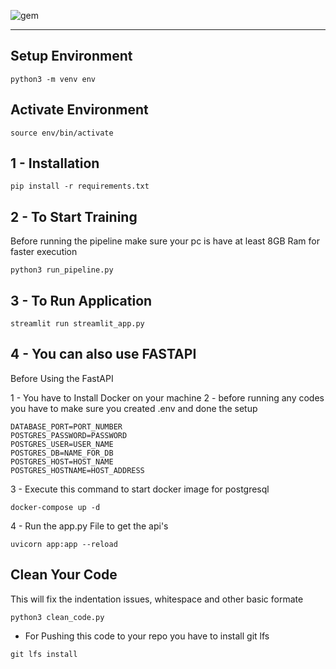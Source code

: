 ![gem](https://github.com/thanseefpp/Gemstone-Price-Prediction/assets/62167887/8bdb312a-4da0-4f26-99af-c156c4544060)


---
## Setup Environment

```
python3 -m venv env
```

## Activate Environment

```
source env/bin/activate
```

## 1 - Installation

```
pip install -r requirements.txt
```

## 2 - To Start Training 

<p>
Before running the pipeline make sure your pc is have at least 8GB Ram for faster execution
</p>

```
python3 run_pipeline.py
```

## 3 - To Run Application

```
streamlit run streamlit_app.py
```

## 4 - You can also use FASTAPI
Before Using the FastAPI

1 - You have to Install Docker on your machine
2 - before running any codes you have to make sure you created .env and done the setup
```
DATABASE_PORT=PORT_NUMBER
POSTGRES_PASSWORD=PASSWORD
POSTGRES_USER=USER_NAME
POSTGRES_DB=NAME_FOR_DB
POSTGRES_HOST=HOST_NAME
POSTGRES_HOSTNAME=HOST_ADDRESS
```
3 - Execute this command to start docker image for postgresql

```
docker-compose up -d
```
4 - Run the app.py File to get the api's

```
uvicorn app:app --reload
```

## Clean Your Code

<p>
    This will fix the indentation issues, whitespace and other basic formate
</p>

```
python3 clean_code.py
```

- For Pushing this code to your repo you have to install git lfs

```
git lfs install
```